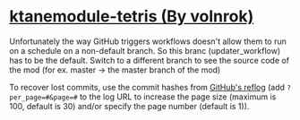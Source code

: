 # [ktanemodule-tetris (By volnrok)](https://github.com/volnrok/ktanemodule-tetris)

Unfortunately the way GitHub triggers workflows doesn't allow them to run on a schedule on a non-default branch. So this branc (updater_workflow) has to be the default. Switch to a different branch to see the source code of the mod (for ex. master -> the master branch of the mod)

To recover lost commits, use the commit hashes from [GitHub's reflog](https://api.github.com/repos/KtaneModules/ktanemodule-tetris-volnrok/events) (add `?per_page=#&page=#` to the log URL to increase the page size (maximum is 100, default is 30) and/or specify the page number (default is 1)).
